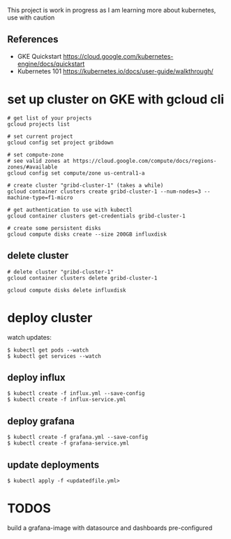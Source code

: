 
This project is work in progress as I am learning more about kubernetes, use with caution


## References

* GKE Quickstart 
https://cloud.google.com/kubernetes-engine/docs/quickstart
* Kubernetes 101 
https://kubernetes.io/docs/user-guide/walkthrough/

# set up cluster on GKE with gcloud cli

    # get list of your projects
    gcloud projects list
    
    # set current project
    gcloud config set project gribdown
    
    # set compute-zone
    # see valid zones at https://cloud.google.com/compute/docs/regions-zones/#available 
    gcloud config set compute/zone us-central1-a
    
    # create cluster "gribd-cluster-1" (takes a while)
    gcloud container clusters create gribd-cluster-1 --num-nodes=3 --machine-type=f1-micro
    
    # get authentication to use with kubectl
    gcloud container clusters get-credentials gribd-cluster-1 
    
    # create some persistent disks
    gcloud compute disks create --size 200GB influxdisk
    
## delete cluster
    
    # delete cluster "gribd-cluster-1"
    gcloud container clusters delete gribd-cluster-1 
    
    gcloud compute disks delete influxdisk
    
# deploy cluster

watch updates:

    $ kubectl get pods --watch
    $ kubectl get services --watch

## deploy influx

    $ kubectl create -f influx.yml --save-config
    $ kubectl create -f influx-service.yml

## deploy grafana

    $ kubectl create -f grafana.yml --save-config
    $ kubectl create -f grafana-service.yml
    
## update deployments

    $ kubectl apply -f <updatedfile.yml>
    
    
# TODOS

build a grafana-image with datasource and dashboards pre-configured
